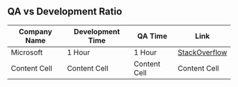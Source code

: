 ## QA vs Development Ratio

| Company Name  | Development Time | QA Time  | Link |
| ------------- | ---------------- | ---------| ------------- |
| Microsoft  | 1 Hour  | 1 Hour   | [StackOverflow](https://stackoverflow.com/questions/1434774/qa-vs-development-ratio?answertab=oldest#tab-top) |
| Content Cell  | Content Cell  | Content Cell  | Content Cell  |


